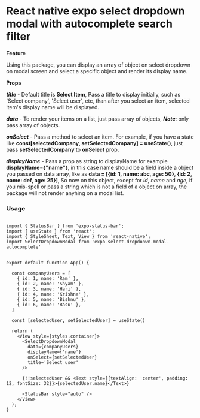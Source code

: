 # React native expo select dropdown modal with autocomplete search filter


**Feature**

Using this package, you can display an array of object on select dropdown on modal screen and select a specific object and render its display name.


**Props**

***title*** - Default title is **Select Item**, Pass a title to display initially, such as   'Select company', 'Select user', etc, than after you select an item, selected item's display name will be displayed.

***data*** - To render your items on a list, just pass array of objects,  ***Note***: only pass array of objects.

***onSelect*** - Pass a method to select an item. For example, if you have a state like **const[selectedCompany, setSelectedCompany] = useState()**, just pass **setSelectedCompany** to **onSelect** prop.

***displayName*** - Pass a prop as string to displayName for example  **displayName={"name"}**, in this case name should be a field inside a object you passed on data array, like as 
**data = [{id: 1, name: abc, age: 50}, {id: 2, name: def, age: 25}]**, So now on this object, except for _id_, _name_ and _age_, if you mis-spell or pass a string which is not a field of a object on array, the package will not render anyhing on a modal list.


### Usage

```react native

import { StatusBar } from 'expo-status-bar';
import { useState } from 'react';
import { StyleSheet, Text, View } from 'react-native';
import SelectDropdownModal from 'expo-select-dropdonwn-modal-autocomplete'


export default function App() {

  const companyUsers = [
    { id: 1, name: 'Ram' },
    { id: 2, name: 'Shyam' },
    { id: 3, name: 'Hari' },
    { id: 4, name: 'Krishna' },
    { id: 5, name: 'Bishnu' },
    { id: 6, name: 'Basu' },
  ]

  const [selectedUser, setSelectedUser] = useState()

  return (
    <View style={styles.container}>
      <SelectDropdownModal
        data={companyUsers}
        displayName={'name'}
        onSelect={setSelectedUser}
        title='Select user'
      />

      {!!selectedUser && <Text style={{textAlign: 'center', padding: 12, fontSize: 32}}>{selectedUser.name}</Text>}

      <StatusBar style="auto" />
    </View>
  );
}

```